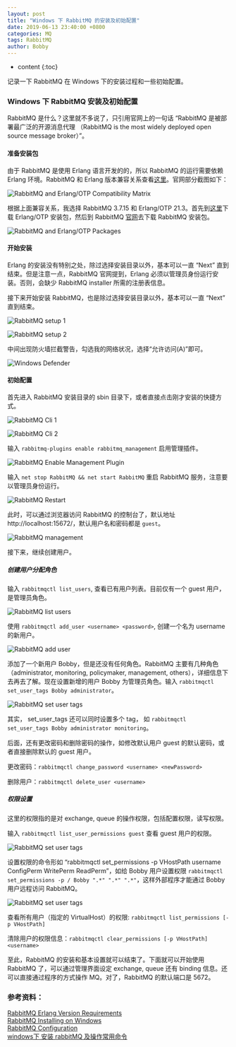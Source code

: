 ```yaml
---
layout: post
title: "Windows 下 RabbitMQ 的安装及初始配置"
date: 2019-06-13 23:40:00 +0800
categories: MQ
tags: RabbitMQ
author: Bobby
---
```


* content
{:toc}

记录一下 RabbitMQ 在 Windows 下的安装过程和一些初始配置。



### Windows 下 RabbitMQ 安装及初始配置

RabbitMQ 是什么？这里就不多说了，只引用官网上的一句话 “RabbitMQ 是被部署最广泛的开源消息代理 （RabbitMQ is the most widely deployed open source message broker）”。

#### 准备安装包

由于 RabbitMQ 是使用 Erlang 语言开发的的，所以 RabbitMQ 的运行需要依赖 Erlang 环境。RabbitMQ 和 Erlang 版本兼容关系查看[这里](https://www.rabbitmq.com/which-erlang.html)。官网部分截图如下：

![RabbitMQ and Erlang/OTP Compatibility Matrix](/assets/images/2019/06/rabbitmq-erlang-compab-matrix.jpg)

根据上面兼容关系，我选择 RabbitMQ 3.7.15 和 Erlang/OTP 21.3。首先到[这里](http://www.erlang.org/downloads)下载 Erlang/OTP 安装包，然后到 RabbitMQ [官网](https://www.rabbitmq.com/)去下载 RabbitMQ 安装包。

![RabbitMQ and Erlang/OTP Packages](/assets/images/2019/06/rabbitmq-erlang-pack.jpg)

#### 开始安装

Erlang 的安装没有特别之处，除过选择安装目录以外，基本可以一直 “Next” 直到结束。但是注意一点，RabbitMQ 官网提到，Erlang 必须以管理员身份运行安装。否则，会缺少 RabbitMQ installer 所需的注册表信息。

接下来开始安装 RabbitMQ，也是除过选择安装目录以外，基本可以一直 “Next” 直到结束。

![RabbitMQ setup 1](/assets/images/2019/06/rabbitmq-setup-1.jpg)

![RabbitMQ setup 2](/assets/images/2019/06/rabbitmq-setup-2.jpg)

中间出现防火墙拦截警告，勾选我的网络状况，选择“允许访问(A)”即可。

![Windows Defender](/assets/images/2019/06/windows-defender.jpg)

#### 初始配置

首先进入 RabbitMQ 安装目录的 sbin 目录下，或者直接点击刚才安装的快捷方式。

![RabbitMQ Cli 1](/assets/images/2019/06/rabbitmq-cli-prompt.jpg)

![RabbitMQ Cli 2](/assets/images/2019/06/rabbitmq-cli-prompt-2.jpg)

输入 `rabbitmq-plugins enable rabbitmq_management` 启用管理插件。

![RabbitMQ Enable Management Plugin](/assets/images/2019/06/rabbitmq-enable-mgmt.jpg)

输入 `net stop RabbitMQ && net start RabbitMQ` 重启 RabbitMQ 服务，注意要以管理员身份运行。

![RabbitMQ Restart](/assets/images/2019/06/rabbitmq-restart.jpg)

此时，可以通过浏览器访问 RabbitMQ 的控制台了，默认地址 http://localhost:15672/，默认用户名和密码都是 `guest`。

![RabbitMQ management](/assets/images/2019/06/rabbitmq-mgmt-console.jpg)

接下来，继续创建用户。

##### 创建用户分配角色

输入 `rabbitmqctl list_users`, 查看已有用户列表。目前仅有一个 guest 用户，是管理员角色。

![RabbitMQ list users](/assets/images/2019/06/rabbitmq-list-user.jpg)

使用 `rabbitmqctl add_user <username> <password>`, 创建一个名为 username 的新用户。

![RabbitMQ add user](/assets/images/2019/06/rabbitmq-adduser.jpg)

添加了一个新用户 Bobby，但是还没有任何角色。RabbitMQ 主要有几种角色（administrator, monitoring, policymaker, management, others），详细信息下去再去了解。现在设置新增的用户 Bobby 为管理员角色。输入 `rabbitmqctl set_user_tags Bobby administrator`。

![RabbitMQ set user tags](/assets/images/2019/06/rabbitmq-set-tags.jpg)

其实， set_user_tags 还可以同时设置多个 tag， 如 `rabbitmqctl set_user_tags Bobby administrator monitoring`。

后面，还有更改密码和删除密码的操作，如修改默认用户 guest 的默认密码，或者直接删除默认的 guest 用户。

更改密码：`rabbitmqctl change_password <username> <newPassword>`

删除用户：`rabbitmqctl delete_user <username>`

##### 权限设置

这里的权限指的是对 exchange, queue 的操作权限，包括配置权限，读写权限。

输入 `rabbitmqctl list_user_permissions guest` 查看 guest 用户的权限。

![RabbitMQ set user tags](/assets/images/2019/06/rabbitmq-list-permi.jpg)

设置权限的命令形如 “rabbitmqctl set_permissions -p VHostPath username ConfigPerm WritePerm ReadPerm”，如给 Bobby 用户设置权限 `rabbitmqctl set_permissions -p / Bobby ".*" ".*" ".*"`，这样外部程序才能通过 Bobby 用户远程访问 RabbitMQ。

![RabbitMQ set user tags](/assets/images/2019/06/rabbitmq-set-perm.jpg)

查看所有用户（指定的 VirtualHost）的权限: `rabbitmqctl list_permissions [-p VHostPath]`

清除用户的权限信息：`rabbitmqctl clear_permissions [-p VHostPath] <username>`

至此，RabbitMQ 的安装和基本设置就可以结束了。下面就可以开始使用 RabbitMQ 了，可以通过管理界面设定 exchange, queue 还有 binding 信息。还可以直接通过程序的方式操作 MQ。对了，RabbitMQ 的默认端口是 5672。

### 参考资料：
[RabbitMQ Erlang Version Requirements](https://www.rabbitmq.com/which-erlang.html)  
[RabbitMQ Installing on Windows](https://www.rabbitmq.com/install-windows.html)  
[RabbitMQ Configuration](https://www.rabbitmq.com/configure.html)  
[windows下 安装 rabbitMQ 及操作常用命令](https://www.cnblogs.com/ericli-ericli/p/5902270.html)  
